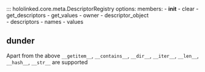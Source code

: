 

::: hololinked.core.meta.DescriptorRegistry
    options:
        members:
            - __init__
            - clear
            - get_descriptors
            - get_values
            - owner
            - descriptor_object           
            - descriptors
            - names
            - values
       
## dunder
Apart from the above `__getitem__`, `__contains__`, `__dir__`, `__iter__`, `__len__`, `__hash__`, `__str__` are supported







